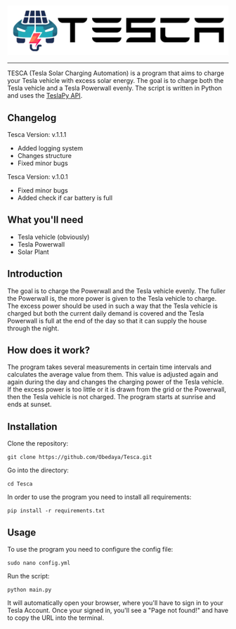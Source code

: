 ![logowithtext.png](logowithtext.png)

---

TESCA (Tesla Solar Charging Automation) is a program that aims to charge your Tesla vehicle with excess solar energy. The goal is to charge both the Tesla vehicle and a Tesla Powerwall evenly. The script is written in Python and uses the [TeslaPy API](https://github.com/tdorssers/TeslaPy).

## Changelog

Tesca Version: v.1.1.1
- Added logging system
- Changes structure
- Fixed minor bugs

Tesca Version: v.1.0.1
- Fixed minor bugs
- Added check if car battery is full

## What you'll need

* Tesla vehicle (obviously)
* Tesla Powerwall
* Solar Plant

## Introduction

The goal is to charge the Powerwall and the Tesla vehicle evenly. 
The fuller the Powerwall is, the more power is given to the Tesla vehicle to charge.
The excess power should be used in such a way that the Tesla vehicle is charged but both the current daily demand is covered and the Tesla Powerwall is full at the end of the day so that it can supply the house through the night.

## How does it work?

The program takes several measurements in certain time intervals and calculates the average value from them. This value is adjusted again and again during the day and changes the charging power of the Tesla vehicle. If the excess power is too little or it is drawn from the grid or the Powerwall, then the Tesla vehicle is not charged. The program starts at sunrise and ends at sunset.

## Installation

Clone the repository:
```
git clone https://github.com/Obedaya/Tesca.git
```

Go into the directory:
```
cd Tesca
```


In order to use the program you need to install all requirements:
```
pip install -r requirements.txt
```

## Usage

To use the program you need to configure the config file:
```
sudo nano config.yml
```

Run the script:
```
python main.py
```
It will automatically open your browser, where you'll have to sign in to your Tesla Account. Once your signed in, you'll see a "Page not found!" and have to copy the URL into the terminal.
